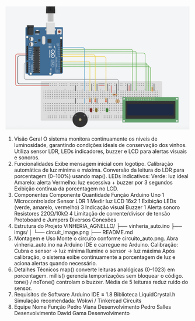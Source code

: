 <p align="center">
  <img src="vinheria_agnello/imgs/circuit_image.png" width="600" alt="Circuito montado no Tinkercard">
</p>

1. Visão Geral
O sistema monitora continuamente os níveis de luminosidade, garantindo condições ideais de conservação dos vinhos. Utiliza sensor LDR, LEDs indicadores, buzzer e LCD para alertas visuais e sonoros.
2. Funcionalidades
Exibe mensagem inicial com logotipo.
Calibração automática de luz mínima e máxima.
Conversão da leitura do LDR para porcentagem (0–100%) usando map().
LEDs indicativos:
Verde: luz ideal
Amarelo: alerta
Vermelho: luz excessiva + buzzer por 3 segundos
Exibição contínua da porcentagem no LCD.
3. Componentes
Componente	Quantidade	Função
Arduino Uno	1	Microcontrolador
Sensor LDR	1	Medir luz
LCD 16x2	1	Exibição
LEDs (verde, amarelo, vermelho)	3	Indicação visual
Buzzer	1	Alerta sonoro
Resistores 220Ω/10kΩ	4	Limitação de corrente/divisor de tensão
Protoboard e Jumpers	Diversos	Conexões
4. Estrutura do Projeto
VINHERIA_AGNELLO/
├── vinheria_auto.ino
├── imgs/
│   └── circuit_image.png
├── README.md
5. Montagem e Uso
Monte o circuito conforme circuito_auto.png.
Abra vinheria_auto.ino na Arduino IDE e carregue no Arduino.
Calibração:
Cubra o sensor → luz mínima
Ilumine o sensor → luz máxima
Após calibração, o sistema exibe continuamente a porcentagem de luz e aciona alertas quando necessário.
6. Detalhes Técnicos
map() converte leituras analógicas (0–1023) em porcentagem.
millis() gerencia temporizações sem bloquear o código.
tone() / noTone() controlam o buzzer.
Média de 5 leituras reduz ruído do sensor.
7. Requisitos de Software
Arduino IDE ≥ 1.8
Biblioteca LiquidCrystal.h
Simulação recomendada: Wokwi / Tinkercad Circuits
8. Equipe
Nome	Função
Pedro Viana	Desenvolvimento
Pedro Salles	Desenvolvimento
David Gama	Desenvolvimento